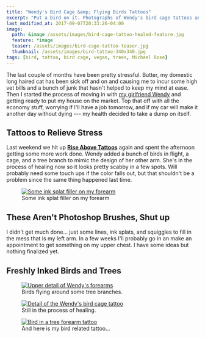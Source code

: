 ```yaml
---
title: "Wendy's Bird Cage &amp; Flying Birds Tattoos"
excerpt: "Put a bird on it. Photographs of Wendy's bird cage tattoos and some ink splat trees on my arms."
last_modified_at: 2017-09-07T20:33:26-04:00
image: 
  path: &image /assets/images/bird-cage-tattoo-healed-feature.jpg
  feature: *image
  teaser: /assets/images/bird-cage-tattoo-teaser.jpg
  thumbnail: /assets/images/bird-tattoo-340x340.jpg
tags: [bird, tattoo, bird cage, vegan, trees, Michael Rose]
---
```


The last couple of months have been pretty stressful. Butter, my domestic long haired cat has been sick off and on and causing me to incur some high vet bills and a bunch of junk that hasn't helped to keep my mind at ease. Then I started the process of moving in with [my girlfriend Wendy](https://2littlerosebuds.com/) and getting ready to put my house on the market. Top that off with all the economy stuff, worrying if I'll have a job tomorrow, and if my car will make it another day without dying --- my health decided to take a dump on itself.

## Tattoos to Relieve Stress

Last weekend we hit up [**Rise Above Tattoos**](https://www.facebook.com/pages/Modern-Love/1792647387731776) again and spent the afternoon getting some more work done. Wendy added a bunch of birds in flight, a cage, and a tree branch to mimic the design of her other arm. She's in the process of healing now so it looks pretty scabby in a few spots. Will probably need some touch ups if the color falls out, but that shouldn't be a problem since the same thing happened last time.

<figure>
    <a href="http://www.flickr.com/photos/michael_knows/sets/72157605004332974/" title="Flickr photoset of my all my tattoos"><img src="/assets/images/hair-pull-heart-tattoo-m.jpg" alt="Some ink splat filler on my forearm" /></a>
    <figcaption>Some ink splat filler on my forearm</figcaption>
</figure>

## These Aren't Photoshop Brushes, Shut up

I didn't get much done... just some lines, ink splats, and squiggles to fill in the mess that is my left arm. In a few weeks I'll probably go in an make an appointment to get something on my upper chest. I have some ideas but nothing finalized yet.

## Freshly Inked Birds and Trees

<figure>        
    <a title="Vegan tattoo and birds flying around some tree branches" href="/assets/images/bird-cage-tattoo-upper.jpg"><img src="/assets/images/bird-cage-tattoo-upper.jpg" alt="Upper detail of Wendy's forearms" /></a>
    <figcaption>Birds flying around some tree branches.</figcaption>
</figure>

<figure>    
    <a title="Birds breaking free, a key, and a lock." href="/assets/images/bird-cage-tattoo-lower.jpg"><img src="/assets/images/bird-cage-tattoo-lower.jpg" alt="Detail of the Wendy's bird cage tattoo" /></a>
    <figcaption>Still in the process of healing.</figcaption>
</figure>

<figure>
    <a title="Michael's bird in a tree forearm tattoo" href="/assets/images/bird-in-tree-forearm-tattoo-l.jpg"><img src="/assets/images/bird-in-tree-forearm-tattoo-s.jpg" alt="Bird in a tree forearm tattoo" /></a>
    <figcaption>And here is my bird related tattoo&#8230;</figcaption>
</figure>
